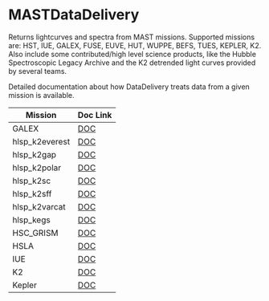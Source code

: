 MASTDataDelivery
==========
Returns lightcurves and spectra from MAST missions.  Supported missions are: HST, IUE, GALEX, FUSE, EUVE, HUT, WUPPE, BEFS, TUES, KEPLER, K2.  Also include some contributed/high level science products, like the Hubble Spectroscopic Legacy Archive and the K2 detrended light curves provided by several teams.

Detailed documentation about how DataDelivery treats data from a given mission is available.

| Mission           | Doc Link |
| -------           | -------- |
| GALEX             | [DOC](docs/doc_galex.md) |
| hlsp_k2everest    | [DOC](docs/doc_hlsp_k2everest.md) |
| hlsp_k2gap        | [DOC](docs/doc_hlsp_k2gap.md) |
| hlsp_k2polar      | [DOC](docs/doc_hlsp_k2polar.md) |
| hlsp_k2sc         | [DOC](docs/doc_hlsp_k2sc.md) |
| hlsp_k2sff        | [DOC](docs/doc_hlsp_k2sff.md) |
| hlsp_k2varcat     | [DOC](docs/doc_hlsp_k2varcat.md) |
| hlsp_kegs         | [DOC](docs/doc_hlsp_kegs.md) |
| HSC_GRISM         | [DOC](docs/doc_hsc_grism.md) |
| HSLA              | [DOC](docs/doc_hsla.md) |
| IUE               | [DOC](docs/doc_iue.md) |
| K2                | [DOC](docs/doc_k2.md) |
| Kepler            | [DOC](docs/doc_kepler.md) |
